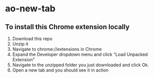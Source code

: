 # ao-new-tab

## To install this Chrome extension locally
1. Download this repo
2. Unzip it
3. Navigate to chrome://extensions in Chrome
4. Expand the Developer dropdown menu and click “Load Unpacked Extension”
5. Navigate to the unzipped folder you just downloaded and click Ok.
6. Open a new tab and you should see it in action

